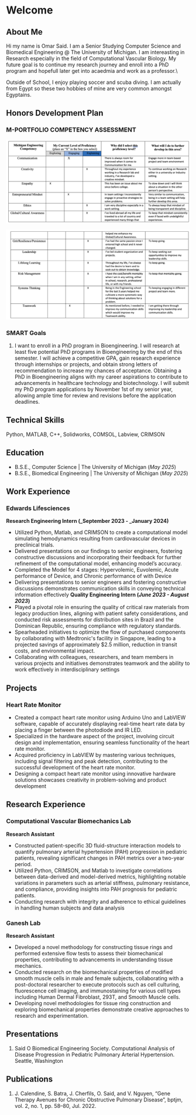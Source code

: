 # Welcome

## About Me 
Hi my name is Omar Said. I am a Senior Studying Computer Science and Biomedical Engineering @ The University of Michigan. 
I am intereasting in Research especially in the field of Computational Vascular Biology. My future goal is to continue my
research journey and enroll into a PhD program and hopefull later get into acaedmia and work as a professor.\

Outside of School, I enjoy playing soccer and scuba diving. I am actually from Egypt so these two hobbies of mine are very common 
amongst Egyptains. 

## Honors Development Plan 

### M-PORTFOLIO COMPETENCY ASSESSMENT

![png1](/assets/1.png)

![png2](/assets/2.png)

### SMART Goals

1. I want to enroll in a PhD program in Bioengineering. I will research at least five potential PhD programs in Bioengineering by the end of this semester. I will achieve a competitive GPA, gain research experience through internships or projects, and obtain strong letters of recommendation to increase my chances of acceptance. Obtaining a PhD in Bioengineering aligns with my career aspirations to contribute to advancements in healthcare technology and biotechnology. I will submit my PhD program applications by November 1st of my senior year, allowing ample time for review and revisions before the application deadlines.

## Technical Skills 
Python, MATLAB, C++, Solidworks, COMSOL, Labview, CRIMSON

## Education
- B.S.E., Computer Science | The University of Michigan (_May 2025_)
- B.S.E., Biomedical Engineering | The University of Michigan (_May 2025_)

## Work Experience
### Edwards Lifesciences
**Research Engineering Intern (_September 2023 - _January 2024)**
- Utilized Python, Matlab, and CRIMSON to create a computational model simulating hemodynamics resulting from cardiovascular devices in preclinical trials.
- Delivered presentations on our findings to senior engineers, fostering constructive discussions and incorporating their feedback for further refinement of the computational model, enhancing model’s accuracy.
- Completed the Model for 4 stages: Hypervolemic, Euvolemic, Acute performance of Device, and Chronic performance of with Device
- Delivering presentations to senior engineers and fostering constructive discussions demonstrates communication skills in conveying technical information effectively
**Quality Engineering Intern (_June 2023 - August 2023_)**
- Played a pivotal role in ensuring the quality of critical raw materials from legacy production lines, aligning with patient safety considerations, and conducted risk assessments for distribution sites in Brazil and the Dominican Republic, ensuring compliance with regulatory standards.
- Spearheaded initiatives to optimize the flow of purchased components by collaborating with Medtronic's facility in Singapore, leading to a projected savings of approximately $2.5 million, reduction in transit costs, and environmental impact.
- Collaborating with colleagues, researchers, and team members in various projects and initiatives demonstrates teamwork and the ability to work effectively in interdisciplinary settings

## Projects
### Heart Rate Monitor 
- Created a compact heart rate monitor using Arduino Uno and LabVIEW software, capable of accurately displaying real-time heart rate data by placing a finger between the photodiode and IR LED.
- Specialized in the hardware aspect of the project, involving circuit design and implementation, ensuring seamless functionality of the heart rate monitor.
- Acquired proficiency in LabVIEW by mastering various techniques, including signal filtering and peak detection, contributing to the successful development of the heart rate monitor.
- Designing a compact heart rate monitor using innovative hardware solutions showcases creativity in problem-solving and product development

## Research Experience
### Computational Vascular Biomechanics Lab
**Research Assistant**
- Constructed patient-specific 3D fluid-structure interaction models to quantify pulmonary arterial hypertension (PAH) progression in pediatric patients, revealing significant changes in PAH metrics over a two-year period.
- Utilized Python, CRIMSON, and Matlab to investigate correlations between data-derived and model-derived metrics, highlighting notable variations in parameters such as arterial stiffness, pulmonary resistance, and compliance, providing insights into PAH prognosis for pediatric patients.
- Conducting research with integrity and adherence to ethical guidelines in handling human subjects and data analysis

### Ganesh Lab
**Research Assistant**
- Developed a novel methodology for constructing tissue rings and performed extensive flow tests to assess their biomechanical properties, contributing to advancements in understanding tissue mechanics.
- Conducted research on the biomechanical properties of modified smooth muscle cells in male and female subjects, collaborating with a post-doctoral researcher to execute protocols such as cell culturing, fluorescence cell imaging, and immunostaining for various cell types including Human Dermal Fibroblast, 293T, and Smooth Muscle cells.
- Developing novel methodologies for tissue ring construction and exploring biomechanical properties demonstrate creative approaches to research and experimentation.

## Presentations
1. Said O Biomedical Engineering Society. Computational Analysis of Disease Progression in Pediatric Pulmonary Arterial Hypertension. Seattle, Washington

## Publications
1. J. Calendine, S. Batra, J. Cherfils, O. Said, and V. Nguyen, “Gene Therapy Avenues for Chronic Obstructive Pulmonary Disease”, bptjm, vol. 2, no. 1, pp. 58–80, Jul. 2022.
